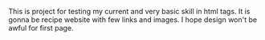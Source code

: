 This is project for testing my current and very basic skill in html tags. It is gonna be recipe website with few links and images. I hope design won't be awful for first page.
